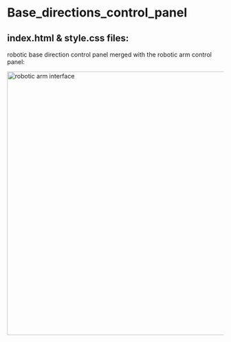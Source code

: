 
# Base_directions_control_panel

## index.html & style.css files:
robotic base direction control panel merged with the robotic arm control panel:

<img width="613" alt="robotic arm interface " src="https://user-images.githubusercontent.com/85778891/123818497-b46a6b80-d901-11eb-9021-4a15d3bb635d.png">



